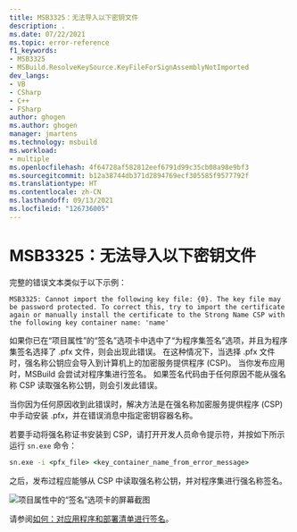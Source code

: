 ```yaml
---
title: MSB3325：无法导入以下密钥文件
description: .
ms.date: 07/22/2021
ms.topic: error-reference
f1_keywords:
- MSB3325
- MSBuild.ResolveKeySource.KeyFileForSignAssemblyNotImported
dev_langs:
- VB
- CSharp
- C++
- FSharp
author: ghogen
ms.author: ghogen
manager: jmartens
ms.technology: msbuild
ms.workload:
- multiple
ms.openlocfilehash: 4f64728af582812eef6791d99c35cb08a98e9bf3
ms.sourcegitcommit: b12a38744db371d2894769ecf305585f9577792f
ms.translationtype: HT
ms.contentlocale: zh-CN
ms.lasthandoff: 09/13/2021
ms.locfileid: "126736005"
---
```

# <a name="msb3325-cannot-import-the-following-key-file"></a>MSB3325：无法导入以下密钥文件

完整的错误文本类似于以下示例：

```output
MSB3325: Cannot import the following key file: {0}. The key file may be password protected. To correct this, try to import the certificate again or manually install the certificate to the Strong Name CSP with the following key container name: 'name'
```

如果你已在“项目属性”的“签名”选项卡中选中了“为程序集签名”选项，并且为程序集签名选择了 .pfx 文件，则会出现此错误。 在这种情况下，当选择 .pfx 文件时，强名称公钥应会导入到计算机上的加密服务提供程序 (CSP)。 当你发布应用时，MSBuild 会尝试对程序集进行签名。 如果签名代码由于任何原因不能从强名称 CSP 读取强名称公钥，则会引发此错误。

当你因为任何原因收到此错误时，解决方法是在强名称加密服务提供程序 (CSP) 中手动安装 .pfx，并在错误消息中指定密钥容器名称。

若要手动将强名称证书安装到 CSP，请打开开发人员命令提示符，并按如下所示运行 `sn.exe` 命令：

```cmd
sn.exe -i <pfx_file> <key_container_name_from_error_message>
```

之后，发布过程应能够从 CSP 中读取强名称公钥，并对程序集进行强名称签名。

![项目属性中的“签名”选项卡的屏幕截图](media/msb3325/signing-sign-the-assembly.png)

请参阅[如何：对应用程序和部署清单进行签名](../../ide/how-to-sign-application-and-deployment-manifests.md)。

